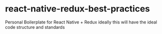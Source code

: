 # react-native-redux-best-practices
Personal Boilerplate for React Native + Redux ideally this will have the ideal code structure and standards
